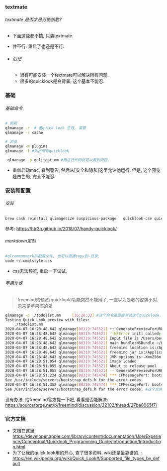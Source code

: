 ### textmate

###### textmate 是否才是万能钥匙?

- 下面这些都不搞, 只装textmate.

- 并不行. 重启了也还是不行. 

- ###### 后记

  - 很有可能安装一个textmate可以解决所有问题.
  - 很多的quicklook是白背景, 这个基本不能忍. 

### 基础

###### 基础命令

```sh
# 刷新
qlmanage -r  # 要quick look 生效, 需要
qlmanage -r cache

# 浏览
qlmanage -m plugins
qlmanage -l #列出所有quicklook

 qlmanage -p qulitest.mm #用这行代码就可以看到问题.
```

- 重新启动mac, 看到警告, 然后从[安全和隐私]这里允许他运行, 但是, 这个预览是白色的, 完全不能忍. 

### 安装和配置

###### 安装

```sh
brew cask reinstall qlimagesize suspicious-package   quicklook-csv quicklook-json qlcommonmark qlcolorcode qlstephen textmate
```

参考: https://htr3n.github.io/2018/07/handy-quicklook/

###### markdown定制

```sh
#qlcommonmark的配置文件, 也可以直接copy到~目录.
code ~/.cmqlstyle.css
```

- css无法预览, 重启一下试试. 

###### 苹果作妖



> freemind的预览(quicklook)功能突然不能用了, 一直以为是我的姿势不对. 原来是苹果搞的鬼.

```sh
qlmanage -p ./todolist.mm     [16:28:33] #这个命令是直接测试这个quicklook.
Testing Quick Look preview with files:
	./todolist.mm
2020-04-07 16:28:48.642 qlmanage[88319:745521] ++ GeneratePreviewForURL
2020-04-07 16:28:48.642 qlmanage[88319:745521] -[NSError init] called; this results in an invalid NSError instance. It will raise an exception in a future release. Please call errorWithDomain:code:userInfo: or initWithDomain:code:userInfo:. This message shown only once.
2020-04-07 16:28:48.642 qlmanage[88319:745521] Input file is /Users/bergman/git/_X/_知网justdoit/2020editor/文档/todolist.mm
2020-04-07 16:28:48.642 qlmanage[88319:745521] main bundle:NSBundle </Library/QuickLook/FreemindQL.qlgenerator> (loaded)
2020-04-07 16:28:48.642 qlmanage[88319:745521] freemind location is:/Applications/FreeMind.app
2020-04-07 16:28:48.642 qlmanage[88319:745521] freemind jar is:/Applications/FreeMind.app/Contents/Java/freemind.jar
2020-04-07 16:28:48.643 qlmanage[88319:745521] JVM options is:-Xmx256m
2020-04-07 16:28:51.054 qlmanage[88319:745521] image loaded
2020-04-07 16:28:51.055 qlmanage[88319:745521] About to release pool
2020-04-07 16:28:51.055 qlmanage[88319:745521] -- GeneratePreviewForURL
2020-04-07 16:28:51.224 qlmanage[88319:745474] *** CFMessagePort: bootstrap_register(): failed 1100 (0x44c) 'Permission denied', port = 0x9007, name = 'com.apple.coredrag'
See /usr/include/servers/bootstrap_defs.h for the error codes.
2020-04-07 16:28:51.352 qlmanage[88319:745474] *** CFMessagePort: bootstrap_register(): failed 1100 (0x44c) 'Permission denied', port = 0xbc1f, name = 'com.apple.tsm.portname'
See /usr/include/servers/bootstrap_defs.h for the error codes. #这个文件并不存在. 
```

没有办法, 给freemind官方提一下吧, 看看是否能解决: https://sourceforge.net/p/freemind/discussion/22102/thread/27ba8065f7/







### 官方文档

- 文档在这里: https://developer.apple.com/library/content/documentation/UserExperience/Conceptual/Quicklook_Programming_Guide/Introduction/Introduction.html
- 为了让我的quick look用的开心, 查了很多资料. wiki还是最靠谱的. : https://en.wikipedia.org/wiki/Quick_Look#/Supported_file_types_by_default